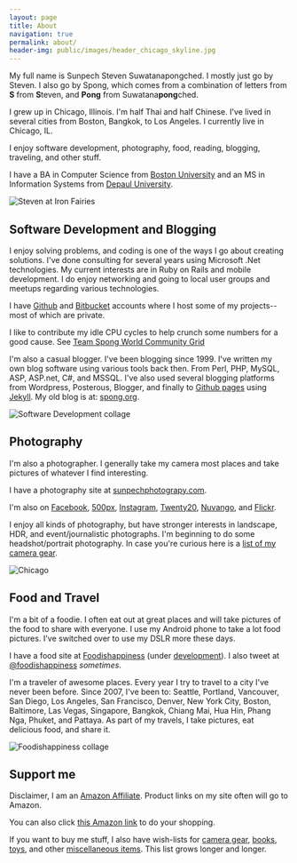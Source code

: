 ```yaml
---
layout: page
title: About
navigation: true
permalink: about/
header-img: public/images/header_chicago_skyline.jpg
---
```


My full name is Sunpech Steven Suwatanapongched. I mostly just go by Steven. I also go by Spong, which comes from a combination of letters from **S** from **S**teven, and **Pong** from Suwatana**pong**ched.

I grew up in Chicago, Illinois. I'm half Thai and half Chinese. I've lived in several cities from Boston, Bangkok, to Los Angeles. I currently live in Chicago, IL.

I enjoy software development, photography, food, reading, blogging, traveling, and other stuff.

I have a BA in Computer Science from [Boston University](http://www.bu.edu/) and an MS in Information Systems from [Depaul University](http://www.depaul.edu/).

![Steven at Iron Fairies](http://2.bp.blogspot.com/-98dl07cNMA8/UYorD3dTaGI/AAAAAAABcao/B3EdQGBSCE4/s640/2011-04-19+at+19-23-20.jpg)

## Software Development and Blogging

I enjoy solving problems, and coding is one of the ways I go about creating solutions. I've done consulting for several years using Microsoft .Net technologies. My current interests are in Ruby on Rails and mobile development. I do enjoy networking and going to local user groups and meetups regarding various technologies.

I have [Github](http://github.com/sunpech) and [Bitbucket](http://bitbucket.org/sunpech) accounts where I host some of my projects-- most of which are private.

I like to contribute my idle CPU cycles to help crunch some numbers for a good cause. See [Team Spong World Community Grid](/wcg/)

I'm also a casual blogger. I've been blogging since 1999. I've written my own blog software using various tools back then. From Perl, PHP, MySQL, ASP, ASP.net, C#, and MSSQL. I've also used several blogging platforms from Wordpress, Posterous, Blogger, and finally to [Github pages](https://pages.github.com/) using [Jekyll](http://jekyllrb.com). My old blog is at: [spong.org](http://spong.org/).

![Software Development collage](http://3.bp.blogspot.com/-3OJfCx4Bk1E/UYrLku_Ma5I/AAAAAAABcbE/0whmJZNlqLg/s640/technology_collage.jpg)

## Photography
I'm also a photographer. I generally take my camera most places and take pictures of whatever I find interesting.

I have a photography site at [sunpechphotograpy.com](http://sunpechphotography.com/).

I'm also on [Facebook](https://www.facebook.com/SunpechPhotography), [500px](http://500px.com/), [Instagram](http://www.instagram.com/sunpechphoto), [Twenty20](http://www.twenty20.com/sunpech), [Nuvango](http://nuvango.com/sunpech), and [Flickr](http://www.flickr.com/photos/sunpech/).

I enjoy all kinds of photography, but have stronger interests in landscape, HDR, and event/journalistic photographs. I'm beginning to do some headshot/portrait photography. In case you're curious here is a [list of my camera gear](/best/camera-gear).

![Chicago](http://4.bp.blogspot.com/-2EVzL7RoP7o/Us8C1EVO0WI/AAAAAAABly4/xWQXxmc-EHQ/s640/2014-01-08+at+21-37-31.jpg)

## Food and Travel
I'm a bit of a foodie. I often eat out at great places and will take pictures of the food to share with everyone. I use my Android phone to take a lot food pictures. I've switched over to use my DSLR more these days.

I have a food site at [Foodishappiness](http://www.foodishappiness.com) (under [development](http://alpha.foodishappiness.com/)). I also tweet at [@foodishappiness](http://twitter.com/foodishappiness) *sometimes*.

I'm a traveler of awesome places. Every year I try to travel to a city I've never been before. Since 2007, I've been to: Seattle, Portland, Vancouver, San Diego, Los Angeles, San Francisco, Denver, New York City, Boston, Baltimore, Las Vegas, Singapore, Bangkok, Chiang Mai, Hua Hin, Phang Nga, Phuket, and Pattaya. As part of my travels, I take pictures, eat delicious food, and share it.

![Foodishappiness collage](http://2.bp.blogspot.com/-RwBqdl1YyFk/UPYLjtOxgyI/AAAAAAABYQ0/6Pl_UTb_ods/s640/Best+Pictures+of+2012.jpg)

## Support me

Disclaimer, I am an [Amazon Affiliate](https://affiliate-program.amazon.com/). Product links on my site often will go to Amazon.

You can also click [this Amazon link](http://www.amazon.com/?&tag=sunpech-20&camp=216797&creative=394545&linkCode=ur1&adid=0ZFPJ55TZ4HA30WVQBCS&&ref-refURL=http%3A%2F%2Fwww.sunpech.com%2F) to do your shopping.

If you want to buy me stuff, I also have wish-lists for [camera gear](http://www.amazon.com/registry/wishlist/14T7IX6RACNRU/ref=cm_sw_r_tw_ws_UjGvpb1PWADA4), [books](http://www.amazon.com/registry/wishlist/1KCZ0Q93IFYZ2/ref=cm_sw_r_tw_ws_klGvpb0G5CRRK), [toys](http://www.amazon.com/gp/registry/wishlist/1UQZNDJCF191Q/ref=topnav_lists_4), and other [miscellaneous items](http://www.amazon.com/registry/wishlist/L00UXFFE0OIB/ref=cm_sw_r_tw_ws_IlGvpb0RN01CK). This list grows longer and longer.
